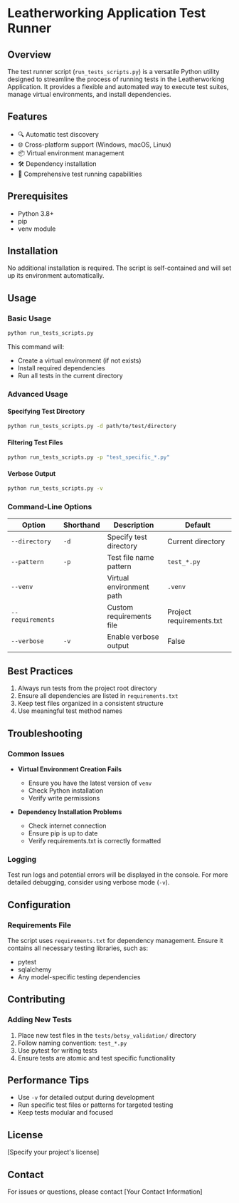 # Leatherworking Application Test Runner

## Overview

The test runner script (`run_tests_scripts.py`) is a versatile Python utility designed to streamline the process of running tests in the Leatherworking Application. It provides a flexible and automated way to execute test suites, manage virtual environments, and install dependencies.

## Features

- 🔍 Automatic test discovery
- 🌐 Cross-platform support (Windows, macOS, Linux)
- 📦 Virtual environment management
- 🛠 Dependency installation
- 🧪 Comprehensive test running capabilities

## Prerequisites

- Python 3.8+
- pip
- venv module

## Installation

No additional installation is required. The script is self-contained and will set up its environment automatically.

## Usage

### Basic Usage

```bash
python run_tests_scripts.py
```

This command will:
- Create a virtual environment (if not exists)
- Install required dependencies
- Run all tests in the current directory

### Advanced Usage

#### Specifying Test Directory
```bash
python run_tests_scripts.py -d path/to/test/directory
```

#### Filtering Test Files
```bash
python run_tests_scripts.py -p "test_specific_*.py"
```

#### Verbose Output
```bash
python run_tests_scripts.py -v
```

### Command-Line Options

| Option | Shorthand | Description | Default |
|--------|-----------|-------------|---------|
| `--directory` | `-d` | Specify test directory | Current directory |
| `--pattern` | `-p` | Test file name pattern | `test_*.py` |
| `--venv` | | Virtual environment path | `.venv` |
| `--requirements` | | Custom requirements file | Project requirements.txt |
| `--verbose` | `-v` | Enable verbose output | False |

## Best Practices

1. Always run tests from the project root directory
2. Ensure all dependencies are listed in `requirements.txt`
3. Keep test files organized in a consistent structure
4. Use meaningful test method names

## Troubleshooting

### Common Issues

- **Virtual Environment Creation Fails**
  - Ensure you have the latest version of `venv`
  - Check Python installation
  - Verify write permissions

- **Dependency Installation Problems**
  - Check internet connection
  - Ensure pip is up to date
  - Verify requirements.txt is correctly formatted

### Logging

Test run logs and potential errors will be displayed in the console. For more detailed debugging, consider using verbose mode (`-v`).

## Configuration

### Requirements File

The script uses `requirements.txt` for dependency management. Ensure it contains all necessary testing libraries, such as:
- pytest
- sqlalchemy
- Any model-specific testing dependencies

## Contributing

### Adding New Tests

1. Place new test files in the `tests/betsy_validation/` directory
2. Follow naming convention: `test_*.py`
3. Use pytest for writing tests
4. Ensure tests are atomic and test specific functionality

## Performance Tips

- Use `-v` for detailed output during development
- Run specific test files or patterns for targeted testing
- Keep tests modular and focused

## License

[Specify your project's license]

## Contact

For issues or questions, please contact [Your Contact Information]